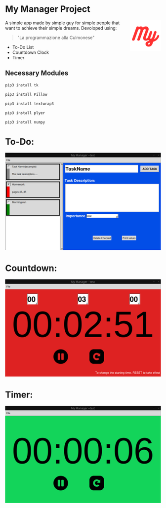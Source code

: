 # My Manager Project 

<img align="right" width = 100 height = 100 src="https://github.com/YounesRabeh/University_Projects/blob/main/my_manager/about/MyManagerLogo.png">
A simple app made by simple guy for simple people that want to achieve their simple dreams. Devoloped using:



>"La programmazione alla Culmonese" 

* To-Do List
* Countdown Clock
* Timer

## Necessary Modules
```
pip3 install tk
```
```
pip3 install Pillow
```
```
pip3 install textwrap3
```
```
pip3 install plyer
```
```
pip3 install numpy
```

# To-Do:
![](https://github.com/YounesRabeh/University_Projects/blob/main/my_manager/about/ToDoWindow.png)

# Countdown:
![](https://github.com/YounesRabeh/University_Projects/blob/main/my_manager/about/CountdownWindow.png)

# Timer:
![](https://github.com/YounesRabeh/University_Projects/blob/main/my_manager/about/TimerWindow.png)
